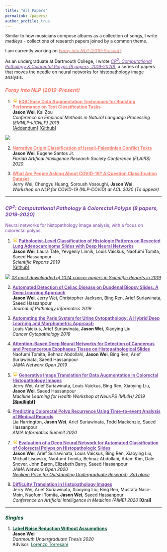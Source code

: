 ```yaml
---
title: "All Papers"
permalink: /papers/
author_profile: true
---
```


Similar to how musicians compose albums as a collection of songs, I write *medleys* - collections of research papers joined by a common theme. 

I am currently working on [<span style="color:#fa8072">*Foray into NLP (2019-Present)*</span>](#foray).

As an undergraduate at Dartmouth College, I wrote [<span style="color:#7d49ab"> *CP<sup>2</sup>: Computational Pathology & Colorectal Polyps (8 papers, 2019-2020)*</span>](#cp2), a series of papers that moves the needle on neural networks for histopathology image analysis.

### <a name="foray"></a> <span style="color:#fa8072"> *Foray into NLP (2019-Present)* </span>  

1. <img height="16" width="16" src="/images/glowing-star.png"> <a href="https://www.aclweb.org/anthology/D19-1670.pdf" style="color:#fa8072" target="_blank"><b>EDA: Easy Data Augmentation Techniques for Boosting Performance on Text Classification Tasks</b></a>  
**Jason Wei**, Kai Zou  
*Conference on Empirical Methods in Natural Language Processing (EMNLP-IJCNLP) 2019* <br>
<a href="https://jasonwei20.github.io/addendum_eda/" target="_blank">[Addendum]</a>
<a href="https://github.com/jasonwei20/eda_nlp" target="_blank">[Github]</a>
<img height="16" src="https://img.shields.io/github/stars/jasonwei20/eda_nlp.svg?logo=github&logoColor=white&colorA=navy&link=https://github.com/jasonwei20/eda_nlp&link=https://github.com/jasonwei20/eda_nlp">  

2. <a href="https://www.aaai.org/ocs/index.php/FLAIRS/FLAIRS20/paper/view/18443" style="color:#fa8072" target="_blank"><b>Narrative Origin Classification of Israeli-Palestinian Conflict Texts</b></a>  
**Jason Wei**, Eugene Santos Jr.  
*Florida Artifical Intelligence Research Society Conference (FLAIRS) 2020*   

3. <a href="https://openreview.net/forum?id=qd51R0JNLl" style="color:#fa8072" target="_blank"><b>What Are People Asking About COVID-19? A Question Classification Dataset</b></a>  
Jerry Wei, Chengyu Huang, Soroush Vosoughi, **Jason Wei**  
*Workshop on NLP for COVID-19 (NLP-COVID) at ACL 2020 (To appear)*   

------

### <a name="cp2"></a> <span style="color:#7d49ab"> *CP<sup>2</sup>: Computational Pathology & Colorectal Polyps (8 papers, 2019-2020)* </span>  

<span style="color:#7d49ab">Neural networks for histopathology image analysis, with a focus on colorectal polyps.</span>

1. <img height="16" width="16" src="/images/glowing-star.png"> <a href="https://www.nature.com/articles/s41598-019-40041-7" style="color:#7d49ab" target="_blank"><b>Pathologist-Level Classification of Histologic Patterns on Resected Lung Adenocarcinoma Slides with Deep Neural Networks</b></a>  
**Jason Wei**, Laura Tafe, Yevgeniy Linnik, Louis Vaickus, Naofumi Tomita, Saeed Hassanpour    
*Scientific Reports 2019*  
<a href="https://github.com/BMIRDS/deepslide" target="_blank">[Github]</a> 
<img height="16" src="https://img.shields.io/github/stars/BMIRDS/deepslide.svg?logo=github&logoColor=white&colorA=navy&link=https://github.com/BMIRDS/deepslide&link=https://github.com/BMIRDS/deepslide">  
<a href="https://www.nature.com/collections/ghegcgfbdi" target="_blank"><i>#3 most downloaded of 1024 cancer papers in Scientific Reports in 2019</i></a>   

2. <a href="http://www.jpathinformatics.org/article.asp?issn=2153-3539;year=2019;volume=10;issue=1;spage=7;epage=7;aulast=Wei" style="color:#7d49ab" target="_blank"><b>Automated Detection of Celiac Disease on Duodenal Biopsy Slides: A Deep Learning Approach</b></a>  
**Jason Wei**, Jerry Wei, Christopher Jackson, Bing Ren, Arief Suriawinata, Saeed Hassanpour  
*Journal of Pathology Informatics 2019*   

3. <a href="https://onlinelibrary.wiley.com/doi/abs/10.1002/cncy.22099" style="color:#7d49ab" target="_blank"><b>Automating the Paris System for Urine Cytopathology: A Hybrid Deep Learning and Morphometric Approach</b></a>  
Louis Vaickus, Arief Suriawinata, **Jason Wei**, Xiaoying Liu  
*Cancer Cytopathology 2019*  

4. <a href="https://jamanetwork.com/journals/jamanetworkopen/fullarticle/2753982" style="color:#7d49ab" target="_blank"><b>Attention-Based Deep Neural Networks for Detection of Cancerous and Precancerous Esophagus Tissue on Histopathological Slides</b></a>  
Naofumi Tomita, Behnaz Abdollahi, **Jason Wei**, Bing Ren, Arief Suriawinata, Saeed Hassanpour  
*JAMA Network Open 2019*   

5. <img height="16" width="16" src="/images/glowing-star.png"> <a href="https://arxiv.org/abs/1910.05827" style="color:#7d49ab" target="_blank"><b>Generative Image Translation for Data Augmentation in Colorectal Histopathology Images</b></a>  
Jerry Wei, Arief Suriawinata, Louis Vaickus, Bing Ren, Xiaoying Liu, **Jason Wei**, Saeed Hassanpour  
*Machine Learning for Health Workshop at NeurIPS (ML4H) 2019* <a href="https://slideslive.com/38923239/spotlight-paper-talks?t=1095" target="_blank"><b>[Spotlight]</b></a>  

6. <a href="https://www.ncbi.nlm.nih.gov/pmc/articles/PMC7233054/" style="color:#7d49ab" target="_blank"><b>Predicting Colorectal Polyp Recurrence Using Time-to-event Analysis of Medical Records</b></a>     
Lia Harrington, **Jason Wei**, Arief Suriawinata, Todd Mackenzie, Saeed Hassanpour    
*AMIA Informatics Summit 2020*   

7. <img height="16" width="16" src="/images/glowing-star.png"> <a href="https://jamanetwork.com/journals/jamanetworkopen/fullarticle/2764906" style="color:#7d49ab" target="_blank"><b>Evaluation of a Deep Neural Network for Automated Classification of Colorectal Polyps on Histopathologic Slides</b></a>  
**Jason Wei**, Arief Suriawinata, Louis Vaickus, Bing Ren, Xiaoying Liu, Mikhail Lisovsky, Naofumi Tomita, Behnaz Abdollahi, Adam Kim, Dale Snover, John Baron, Elizabeth Barry, Saeed Hassanpour  
*JAMA Network Open 2020*  
<a href="https://neukom.dartmouth.edu/research/neukom-research-prizes/2020-neukom-research-prize-winners" target="_blank"><i>Neukom Prize for Outstanding Undergraduate Research, 3rd place</i></a>  

8. <a href="https://arxiv.org/abs/2004.12535" style="color:#7d49ab" target="_blank"><b>Difficulty Translation in Histopathology Images</b></a>  
Jerry Wei, Arief Suriawinata, Xiaoying Liu, Bing Ren, Mustafa Nasir-Moin, Naofumi Tomita, **Jason Wei**, Saeed Hassanpour   
*Conference on Artificial Intelligence in Medicine (AIME) 2020* <a target="_blank"><b>[Oral]</b></a>  

------

### <span style="color:#004E30"> *Singles* </span> 

1. <a href="https://www.cs.dartmouth.edu/~trdata/reports/TR2020-899.pdf" style="color:#004E30" target="_blank"><b>Label Noise Reduction Without Assumptions</b></a>  
**Jason Wei**  
*Dartmouth Undergraduate Thesis 2020*  
Advisor: <a href="https://www.cs.dartmouth.edu/~lorenzo/home.html" style="color:#004E30" target="_blank">Lorenzo Torresani</a> <br>  